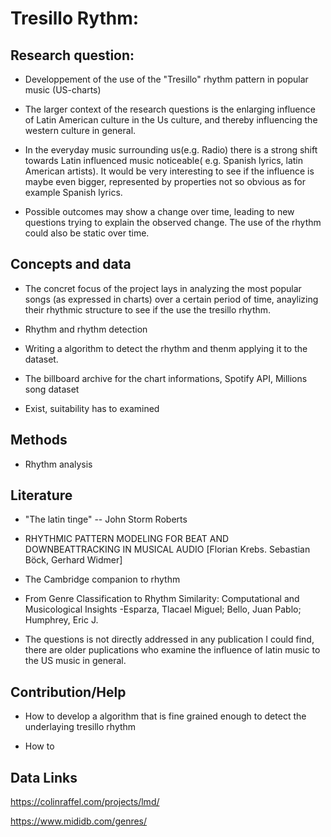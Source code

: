 # Tresillo Rythm: 

## Research question: 

-   Developpement of the use of the "Tresillo" rhythm pattern in popular music (US-charts) 

-   The larger context of the research questions is the enlarging influence of Latin American culture in the Us culture, and thereby influencing the western culture in general.   

-   In the everyday music surrounding us(e.g. Radio) there is a strong shift towards Latin influenced music noticeable( e.g. Spanish lyrics, latin American artists). It would be very interesting to see if the influence is maybe even bigger, represented by properties not so obvious as for example Spanish lyrics.  

-   Possible outcomes may show a change over time, leading to new questions trying to explain the observed change. The use of the rhythm could also be static over time. 

## Concepts and data 

-   The concret focus of the project lays in analyzing the most popular songs (as expressed in charts) over a certain period of time, anaylizing their rhythmic structure to see if the use the tresillo rhythm. 

-   Rhythm and rhythm detection 

-   Writing a algorithm to detect the rhythm and thenm applying it to the dataset. 

-   The billboard archive for the chart informations, Spotify API, Millions song dataset 

-   Exist, suitability has to examined 

## Methods 

-   Rhythm analysis 

## Literature 

-   "The latin tinge" -- John Storm Roberts 

-   RHYTHMIC PATTERN MODELING FOR BEAT AND DOWNBEATTRACKING IN MUSICAL AUDIO [Florian Krebs. Sebastian Böck, Gerhard Widmer] 

-   The Cambridge companion to rhythm 

-   From Genre Classification to Rhythm Similarity: Computational and Musicological Insights -Esparza, Tlacael Miguel; Bello, Juan Pablo; Humphrey, Eric J. 

-   The questions is not directly addressed in any publication I could find, there are older puplications who examine the influence of latin music to the US music in general.  

## Contribution/Help 

-   How to develop a algorithm that is fine grained enough to detect the underlaying tresillo rhythm 

-   How to

## Data Links

<https://colinraffel.com/projects/lmd/>

<https://www.mididb.com/genres/>
